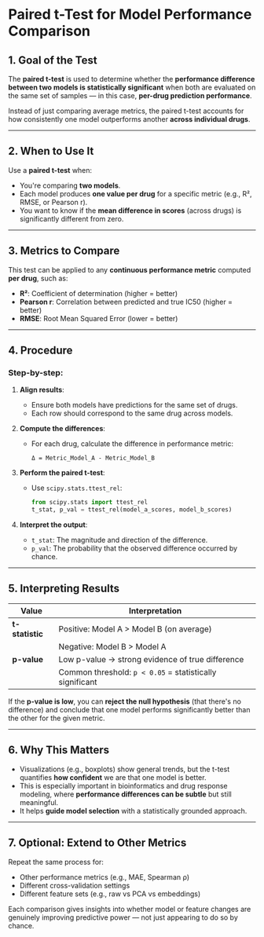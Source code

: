 # Paired t-Test for Model Performance Comparison

## 1. Goal of the Test

The **paired t-test** is used to determine whether the **performance difference between two models is statistically significant** when both are evaluated on the same set of samples — in this case, **per-drug prediction performance**.

Instead of just comparing average metrics, the paired t-test accounts for how consistently one model outperforms another **across individual drugs**.

---

## 2. When to Use It

Use a **paired t-test** when:
- You're comparing **two models**.
- Each model produces **one value per drug** for a specific metric (e.g., R², RMSE, or Pearson r).
- You want to know if the **mean difference in scores** (across drugs) is significantly different from zero.

---

## 3. Metrics to Compare

This test can be applied to any **continuous performance metric** computed **per drug**, such as:
- **R²**: Coefficient of determination (higher = better)
- **Pearson r**: Correlation between predicted and true IC50 (higher = better)
- **RMSE**: Root Mean Squared Error (lower = better)

---

## 4. Procedure

### Step-by-step:

1. **Align results**:
   - Ensure both models have predictions for the same set of drugs.
   - Each row should correspond to the same drug across models.

2. **Compute the differences**:
   - For each drug, calculate the difference in performance metric:
     ```
     Δ = Metric_Model_A - Metric_Model_B
     ```

3. **Perform the paired t-test**:
   - Use `scipy.stats.ttest_rel`:
     ```python
     from scipy.stats import ttest_rel
     t_stat, p_val = ttest_rel(model_a_scores, model_b_scores)
     ```

4. **Interpret the output**:
   - `t_stat`: The magnitude and direction of the difference.
   - `p_val`: The probability that the observed difference occurred by chance.

---

## 5. Interpreting Results

| Value      | Interpretation                                        |
|------------|--------------------------------------------------------|
| **t-statistic** | Positive: Model A > Model B (on average)             |
|                | Negative: Model B > Model A                          |
| **p-value**     | Low p-value → strong evidence of true difference     |
|                | Common threshold: `p < 0.05` = statistically significant |

If the **p-value is low**, you can **reject the null hypothesis** (that there's no difference) and conclude that one model performs significantly better than the other for the given metric.

---

## 6. Why This Matters

- Visualizations (e.g., boxplots) show general trends, but the t-test quantifies **how confident** we are that one model is better.
- This is especially important in bioinformatics and drug response modeling, where **performance differences can be subtle** but still meaningful.
- It helps **guide model selection** with a statistically grounded approach.

---

## 7. Optional: Extend to Other Metrics

Repeat the same process for:
- Other performance metrics (e.g., MAE, Spearman ρ)
- Different cross-validation settings
- Different feature sets (e.g., raw vs PCA vs embeddings)

Each comparison gives insights into whether model or feature changes are genuinely improving predictive power — not just appearing to do so by chance.
